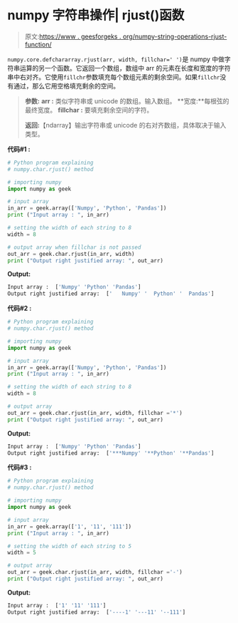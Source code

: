 # numpy 字符串操作| rjust()函数

> 原文:[https://www . geesforgeks . org/numpy-string-operations-rjust-function/](https://www.geeksforgeeks.org/numpy-string-operations-rjust-function/)

`numpy.core.defchararray.rjust(arr, width, fillchar=' ')`是 numpy 中做字符串运算的另一个函数。它返回一个数组，数组中 arr 的元素在长度和宽度的字符串中右对齐。它使用`fillchr`参数填充每个数组元素的剩余空间。如果`fillchr`没有通过，那么它用空格填充剩余的空间。

> **参数:**
> **arr :** 类似字符串或 unicode 的数组。输入数组。
> **宽度:**每根弦的最终宽度。
> **fillchar :** 要填充剩余空间的字符。
> 
> **返回:**【ndarray】输出字符串或 unicode 的右对齐数组，具体取决于输入类型。

**代码#1 :**

```py
# Python program explaining
# numpy.char.rjust() method 

# importing numpy 
import numpy as geek

# input array  
in_arr = geek.array(['Numpy', 'Python', 'Pandas'])
print ("Input array : ", in_arr) 

# setting the width of each string to 8
width = 8

# output array when fillchar is not passed
out_arr = geek.char.rjust(in_arr, width)
print ("Output right justified array: ", out_arr) 
```

**Output:**

```py
Input array :  ['Numpy' 'Python' 'Pandas']
Output right justified array:  ['   Numpy' '  Python' '  Pandas']

```

**代码#2 :**

```py
# Python program explaining
# numpy.char.rjust() method 

# importing numpy 
import numpy as geek

# input array  
in_arr = geek.array(['Numpy', 'Python', 'Pandas'])
print ("Input array : ", in_arr) 

# setting the width of each string to 8
width = 8

# output array 
out_arr = geek.char.rjust(in_arr, width, fillchar ='*')
print ("Output right justified array: ", out_arr) 
```

**Output:**

```py
Input array :  ['Numpy' 'Python' 'Pandas']
Output right justified array:  ['***Numpy' '**Python' '**Pandas']

```

**代码#3 :**

```py
# Python program explaining
# numpy.char.rjust() method 

# importing numpy 
import numpy as geek

# input array  
in_arr = geek.array(['1', '11', '111'])
print ("Input array : ", in_arr)

# setting the width of each string to 5
width = 5

# output array
out_arr = geek.char.rjust(in_arr, width, fillchar ='-')
print ("Output right justified array: ", out_arr) 
```

**Output:**

```py
Input array :  ['1' '11' '111']
Output right justified array:  ['----1' '---11' '--111']

```